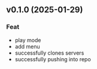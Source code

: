## v0.1.0 (2025-01-29)

### Feat

- play mode
- add menu
- successfully clones servers
- successfully pushing into repo
